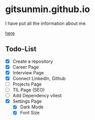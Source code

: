# gitsunmin.github.io

I have put all the information about me.

[here](https://gitsunmin.github.io/)


## Todo-List

- [x] Create a repository
- [x] Career Page
- [x] Interview Page
- [x] Connect LinkedIn, Github
- [ ] Projects Page
- [ ] TIL Page (SEO)
- [ ] Add Dependency vitest
- [x] Settings Page
  - [x] Dark Mode
  - [x] Font Size